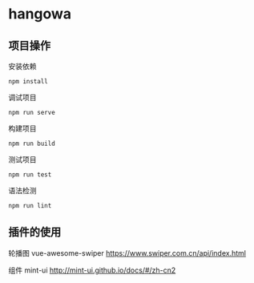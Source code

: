 # hangowa

## 项目操作

安装依赖
```
npm install
```

调试项目
```
npm run serve
```

构建项目
```
npm run build
```

测试项目
```
npm run test
```

语法检测
```
npm run lint
```
## 插件的使用

轮播图 vue-awesome-swiper
https://www.swiper.com.cn/api/index.html

组件 mint-ui
http://mint-ui.github.io/docs/#/zh-cn2